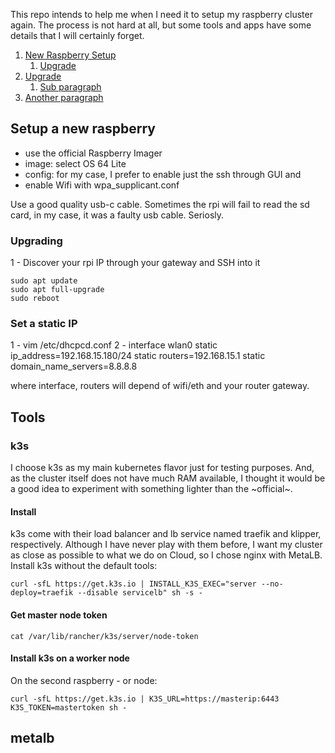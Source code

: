 This repo intends to help me when I need it to setup my raspberry cluster again. The process is not hard at all, but some tools and apps have some details that I will certainly forget.


1. [New Raspberry Setup](##newrasp)
    1. [Upgrade](###Upgrading)
2. [Upgrade](#paragraph1)
    1. [Sub paragraph](#subparagraph1)
3. [Another paragraph](#paragraph2)

## Setup a new raspberry <a name="newrasp"></a>

-  use the official Raspberry Imager
- image: select OS 64 Lite
- config: for my case, I prefer to enable just the ssh through GUI and
- enable Wifi with wpa_supplicant.conf


Use a good quality usb-c cable. Sometimes the rpi will fail to read the sd card, in my case, it was a faulty usb cable. Seriosly.

### Upgrading

1 - Discover your rpi IP through your gateway and SSH into it

```
sudo apt update
sudo apt full-upgrade
sudo reboot
```

### Set a static IP
1 - vim /etc/dhcpcd.conf
2 - 
interface wlan0
static ip_address=192.168.15.180/24
static routers=192.168.15.1
static domain_name_servers=8.8.8.8

where interface, routers will depend of wifi/eth and your router gateway.

## Tools

### k3s

I choose k3s as my main kubernetes flavor just for testing purposes. And, as the cluster itself does not have much RAM available, I thought it would be a good idea to experiment with something lighter than the ~official~.

#### Install

k3s come with their load balancer and lb service named traefik and klipper, respectively. Although I have never play with them before, I want my cluster as close as possible to what we do on Cloud, so I chose nginx with MetaLB. Install k3s without the default tools:

```
curl -sfL https://get.k3s.io | INSTALL_K3S_EXEC="server --no-deploy=traefik --disable servicelb" sh -s -
```

#### Get master node token

```
cat /var/lib/rancher/k3s/server/node-token
```

#### Install k3s on a worker node

On the second raspberry - or node:

```
curl -sfL https://get.k3s.io | K3S_URL=https://masterip:6443 K3S_TOKEN=mastertoken sh -
```


## metalb

